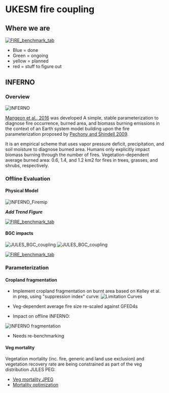 # UKESM fire coupling

## Where we are

<a href="https://docs.google.com/spreadsheets/d/1nSwfbOOgf3Xqd7l70rnaLB82b4_F2w8jkp9YMqg71u4/edit?usp=sharing">![FIRE_benchmark_tab](docs/TaskList.png "Offline fire benchmark scores") </a>

* Blue = done
* Green = ongoing
* yellow = planned
* red = stuff to figure out

## INFERNO

### Overview

![INFERNO](docs/InfernoSchematic.png "How INFERNO works")

[Mangeon et al., 2016](http://www.geosci-model-dev.net/9/2685/2016/gmd-9-2685-2016.pdf) was developed
A simple, stable parameterization
to diagnose fire occurrence, burned area, and biomass
burning emissions in the context of an Earth system model building upon the fire parameterization proposed by [Pechony
and Shindell 2009](http://onlinelibrary.wiley.com/doi/10.1029/2009JD011927/full).

It is an empirical scheme that uses vapor pressure deficit, precipitation, and soil moisture to diagnose burned area.
Humans only explicitly impact biomass burning through the number of fires. 
Vegetation-dependent average burned area:
0.6, 1.4, and 1.2 km2
for fires in trees, grasses, and shrubs,
respectively. 

### Offline Evaluation


#### Physical Model

![INFERNO_Firemip](docs/FireMaps.png "INFERNO performance")

***Add Trend Figure***

<a href="https://docs.google.com/spreadsheets/d/1nSwfbOOgf3Xqd7l70rnaLB82b4_F2w8jkp9YMqg71u4/edit?usp=sharing">![FIRE_benchmark_tab](docs/JULES-INFERNO_fire_benchmark_table.png "Offline fire benchmark scores") </a>

#### BGC impacts

![JULES_BGC_coupling](docs/lifeForm2__res-NaNmodel-S3.png "Veg Fracs without fire")
![JULES_BGC_coupling](docs/lifeForm2__res-NaNmodel-SF3.png "Veg Fracs with fire")

<a href="https://docs.google.com/spreadsheets/d/1nSwfbOOgf3Xqd7l70rnaLB82b4_F2w8jkp9YMqg71u4/edit?usp=sharing">![FIRE_benchmark_tab](docs/JULES-INFERNO_vegFrac_benchmark_table.png "Offline veg frac benchmark scores") </a>


### Parameterization

#### Cropland fragmentation

* Implement cropland fragmentation on burnt area based on Kelley et al. in prep, using "suppression index" curve:
![Limitation Curves](docs/limLines--FALSE-FALSE-.png "Kelley et al. in prep")

* Veg-dependent average fire size re-scaled against GFED4s
* Impact on offline INFERNO:

![INFERNO fragmentation](docs/fire_opt.png "Tile optimization")

* Needs re-benchmarking



#### Veg mortality

Vegetation mortality (inc. fire, generic and land use exclusion) and vegetation recovery rate are being constrained as part of the veg distribution JULES PEG:

* <a href="https://docs.google.com/document/d/1J2eMRyYfYdrsI8L5nwVVPRFVVW-TOsy5r8hLdefNEy8/edit?usp=sharing">Veg mortality JPEG</a>
* <a href="https://docs.google.com/document/d/1uS7Nks2N3GOsp_q8eeHcVF6YR-0hj2Uu08RwcBC7yTg/edit?usp=sharing">Mortality optimization</a>

